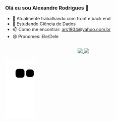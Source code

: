 ### Olá eu sou Alexandre Rodrigues 👋


- 🔭 Atualmente trabalhando com front e back end
- 🌱 Estudando Ciência de Dados
- 📫 Como me encontrar: ars1804@yahoo.com.br
- 😄 Pronomes: Ele/Dele

## 
<div align="center">
  <a href="https://github.com/Arsantos1804">
  <img height="150em" src="https://github-readme-stats.vercel.app/api?username=Arsantos1804&show_icons=true&theme=dark&include_all_commits=true&count_private=true"/>
  <img height="150em" src="https://github-readme-stats.vercel.app/api/top-langs/?username=Arsantos1804&layout=compact&langs_count=7&theme=dark"/>
</div>
  
  <div>
    
 ![Snake animation](https://github.com/Arsantos1804/Arsantos1804/blob/output/github-contribution-grid-snake.svg)
    
  </div>
